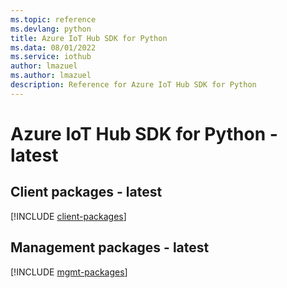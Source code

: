 ```yaml
---
ms.topic: reference
ms.devlang: python
title: Azure IoT Hub SDK for Python
ms.data: 08/01/2022
ms.service: iothub
author: lmazuel
ms.author: lmazuel
description: Reference for Azure IoT Hub SDK for Python
---
```

# Azure IoT Hub SDK for Python - latest

## Client packages - latest
[!INCLUDE [client-packages](iot-hub-client-index.md)]
## Management packages - latest
[!INCLUDE [mgmt-packages](iot-hub-mgmt-index.md)]